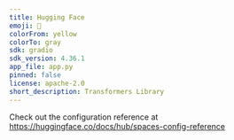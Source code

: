 ```yaml
---
title: Hugging Face
emoji: 🤗
colorFrom: yellow
colorTo: gray
sdk: gradio
sdk_version: 4.36.1
app_file: app.py
pinned: false
license: apache-2.0
short_description: Transformers Library
---
```


Check out the configuration reference at https://huggingface.co/docs/hub/spaces-config-reference
